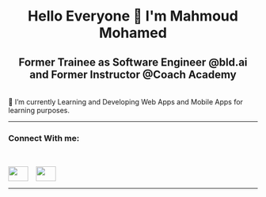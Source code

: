 <h1 align="center"> Hello Everyone 👋 I'm Mahmoud Mohamed</h1>
<h2 align="center">Former Trainee as Software Engineer @bld.ai and Former Instructor @Coach Academy</h2>
<br>
🌱 I’m currently Learning and Developing Web Apps and Mobile Apps for learning purposes.
<hr>
<h3> Connect With me:</h3>
<br>
<p align="left">
<a href="https://www.linkedin.com/in/mahmoudmohamed572000/" target="blank">
<img align="center" src="https://raw.githubusercontent.com/rahuldkjain/github-profile-readme-generator/master/src/images/icons/Social/linked-in-alt.svg" height="30" width="40" /></a> &nbsp;&nbsp;
<a href="https://www.facebook.com/mahmoudmohamed572000" target="blank"><img align="center" src="https://raw.githubusercontent.com/rahuldkjain/github-profile-readme generator/master/src/images/icons/Social/facebook.svg" height="30" width="40" /></a>&nbsp;&nbsp;
<hr>
